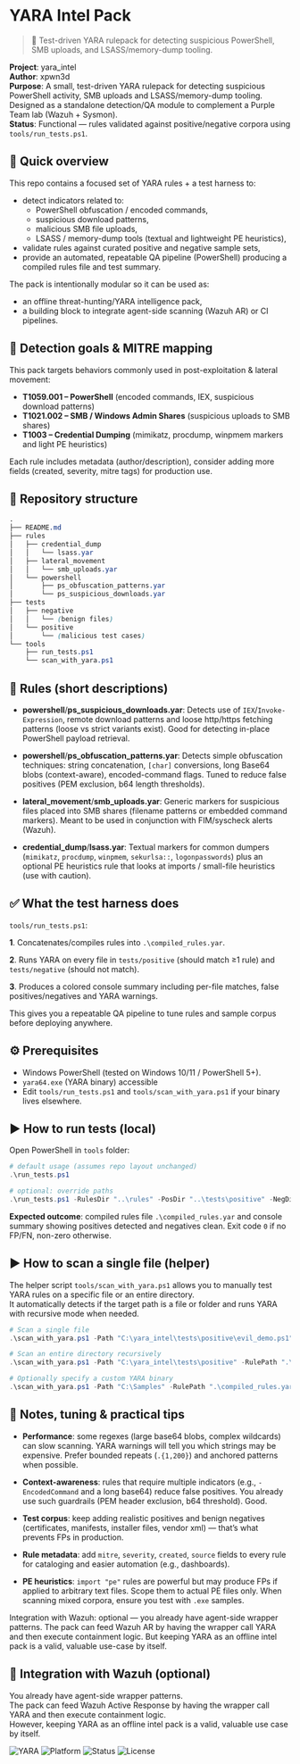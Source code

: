 # YARA Intel Pack
> 🧠 Test-driven YARA rulepack for detecting suspicious PowerShell, SMB uploads, and LSASS/memory-dump tooling.


**Project**: yara_intel  
**Author**: xpwn3d  
**Purpose**: A small, test-driven YARA rulepack for detecting suspicious PowerShell activity, SMB uploads and LSASS/memory-dump tooling. Designed as a standalone detection/QA module to complement a Purple Team lab (Wazuh + Sysmon).  
**Status**: Functional — rules validated against positive/negative corpora using `tools/run_tests.ps1`.

## 🧭 Quick overview

This repo contains a focused set of YARA rules + a test harness to:

- detect indicators related to:
  - PowerShell obfuscation / encoded commands,
  - suspicious download patterns,
  - malicious SMB file uploads,
  - LSASS / memory-dump tools (textual and lightweight PE heuristics),
- validate rules against curated positive and negative sample sets,
- provide an automated, repeatable QA pipeline (PowerShell) producing a compiled rules file and test summary.

The pack is intentionally modular so it can be used as:
- an offline threat-hunting/YARA intelligence pack,
- a building block to integrate agent-side scanning (Wazuh AR) or CI pipelines.

## 🎯 Detection goals & MITRE mapping

This pack targets behaviors commonly used in post-exploitation & lateral movement:

- **T1059.001 – PowerShell** (encoded commands, IEX, suspicious download patterns)
- **T1021.002 – SMB / Windows Admin Shares** (suspicious uploads to SMB shares)
- **T1003 – Credential Dumping** (mimikatz, procdump, winpmem markers and light PE heuristics)

Each rule includes metadata (author/description), consider adding more fields (created, severity, mitre tags) for production use.

## 📁 Repository structure

```scss
.
├── README.md
├── rules
│   ├── credential_dump
│   │   └── lsass.yar
│   ├── lateral_movement
│   │   └── smb_uploads.yar
│   └── powershell
│       ├── ps_obfuscation_patterns.yar
│       └── ps_suspicious_downloads.yar
├── tests
│   ├── negative
│   │   └── (benign files)
│   └── positive
│       └── (malicious test cases)
└── tools
    ├── run_tests.ps1
    └── scan_with_yara.ps1
```

## 🔎 Rules (short descriptions)

- **powershell**/**ps_suspicious_downloads.yar**: 
Detects use of ``IEX``/``Invoke-Expression``, remote download patterns and loose http/https fetching patterns (loose vs strict variants exist). Good for detecting in-place PowerShell payload retrieval.

- **powershell**/**ps_obfuscation_patterns.yar**: 
Detects simple obfuscation techniques: string concatenation, ``[char]`` conversions, long Base64 blobs (context-aware), encoded-command flags. Tuned to reduce false positives (PEM exclusion, b64 length thresholds).

- **lateral_movement**/**smb_uploads.yar**: 
Generic markers for suspicious files placed into SMB shares (filename patterns or embedded command markers). Meant to be used in conjunction with FIM/syscheck alerts (Wazuh).

- **credential_dump**/**lsass.yar**: 
Textual markers for common dumpers (``mimikatz``, ``procdump``, ``winpmem``, ``sekurlsa::``, ``logonpasswords``) plus an optional PE heuristics rule that looks at imports / small-file heuristics (use with caution).

## ✅ What the test harness does

``tools/run_tests.ps1``:

**1**. Concatenates/compiles rules into ``.\compiled_rules.yar``.  

**2**. Runs YARA on every file in ``tests/positive`` (should match ≥1 rule) and ``tests/negative`` (should not match).

**3**. Produces a colored console summary including per-file matches, false positives/negatives and YARA warnings.

This gives you a repeatable QA pipeline to tune rules and sample corpus before deploying anywhere.

## ⚙️ Prerequisites

- Windows PowerShell (tested on Windows 10/11 / PowerShell 5+).
- ``yara64.exe`` (YARA binary) accessible
-  Edit ``tools/run_tests.ps1`` and ``tools/scan_with_yara.ps1`` if your binary lives elsewhere.

## ▶️ How to run tests (local)

Open PowerShell in ``tools`` folder:

```powershell
# default usage (assumes repo layout unchanged)
.\run_tests.ps1

# optional: override paths
.\run_tests.ps1 -RulesDir "..\rules" -PosDir "..\tests\positive" -NegDir "..\tests\negative" -YaraExe "C:\path\to\yara64.exe"
```
**Expected outcome**: compiled rules file ``.\compiled_rules.yar`` and console summary showing positives detected and negatives clean. Exit code ``0`` if no FP/FN, non-zero otherwise.

## ▶️ How to scan a single file (helper)


The helper script ``tools/scan_with_yara.ps1`` allows you to manually test YARA rules on a specific file or an entire directory.  
It automatically detects if the target path is a file or folder and runs YARA with recursive mode when needed.

```powershell
# Scan a single file
.\scan_with_yara.ps1 -Path "C:\yara_intel\tests\positive\evil_demo.ps1" -RulePath ".\compiled_rules.yar"

# Scan an entire directory recursively
.\scan_with_yara.ps1 -Path "C:\yara_intel\tests\positive" -RulePath ".\compiled_rules.yar"

# Optionally specify a custom YARA binary
.\scan_with_yara.ps1 -Path "C:\Samples" -RulePath ".\compiled_rules.yar" -YaraExe "C:\tools\yara\yara64.exe"

```
## 📌 Notes, tuning & practical tips

- **Performance**: some regexes (large base64 blobs, complex wildcards) can slow scanning. YARA warnings will tell you which strings may be expensive. Prefer bounded repeats (``.{1,200}``) and anchored patterns when possible.

- **Context-awareness**: rules that require multiple indicators (e.g., ``-EncodedCommand`` and a long base64) reduce false positives. You already use such guardrails (PEM header exclusion, b64 threshold). Good.

- **Test corpus**: keep adding realistic positives and benign negatives (certificates, manifests, installer files, vendor xml) — that’s what prevents FPs in production.

- **Rule metadata**: add ``mitre``, ``severity``, ``created``, ``source`` fields to every rule for cataloging and easier automation (e.g., dashboards).

- **PE heuristics**: ``import "pe"`` rules are powerful but may produce FPs if applied to arbitrary text files. Scope them to actual PE files only. When scanning mixed corpora, ensure you test with ``.exe`` samples.

Integration with Wazuh: optional — you already have agent-side wrapper patterns. The pack can feed Wazuh AR by having the wrapper call YARA and then execute containment logic. But keeping YARA as an offline intel pack is a valid, valuable use-case by itself.

## 🧩 Integration with Wazuh (optional)

You already have agent-side wrapper patterns.  
The pack can feed Wazuh Active Response by having the wrapper call YARA and then execute containment logic.  
However, keeping YARA as an offline intel pack is a valid, valuable use case by itself.


![YARA](https://img.shields.io/badge/YARA-Intel-blue)
![Platform](https://img.shields.io/badge/Platform-Windows-lightgrey)
![Status](https://img.shields.io/badge/Status-Functional-brightgreen)
![License](https://img.shields.io/badge/License-MIT-orange)

